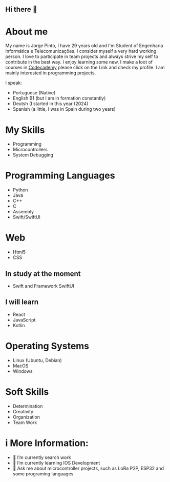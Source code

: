 ## Hi there 👋
# About me
My name is Jorge Pinto, I have 29 years old and I'm Student of Engenharia Informática e Telecomunicações.
I consider myself a very hard working person. 
I love to participate in team projects and always strive my self to contribute in the best way.
I enjoy learning some new, I make a loot of courses in [Codecademy](https://www.codecademy.com/profiles/blog4375572818) please click on the Link and check my profile.
I am mainly interested in programming projects.

I speak:
- Portuguese (Native)
- English B1 (but I am in formation constantly)
- Deutsh (I started in this year (2024)
- Spanish (a little, I was in Spain during two years)

# My Skills
- Programming
- Microcontrollers
- System Debugging


# Programming Languages
- Python
- Java
- C++
- C
- Assembly
- Swift/SwiftUI

# Web
- Html5
- CSS

## In study at the moment
- Swift and Framework SwiftUI

## I will learn
- React
- JavaScript
- Kotlin

# Operating Systems
- Linux (Ubuntu, Debian)
- MacOS
- Windows

# Soft Skills
- Determination
- Creativity
- Organization
- Team Work


# i More Information:
- 🔭 I’m currently search work
- 🌱 I’m currently learning IOS Development
- 💬 Ask me about microcontroller projects, such as LoRa P2P, ESP32 and some programing languages


<!--
**JorgeFilipePinto/JorgeFilipePinto** is a ✨ _special_ ✨ repository because its `README.md` (this file) appears on your GitHub profile.

Here are some ideas to get you started:

- 🔭 I’m currently working on ...
- 🌱 I’m currently learning ...
- 👯 I’m looking to collaborate on ...
- 🤔 I’m looking for help with ...
- 💬 Ask me about ...
- 📫 How to reach me: ...
- 😄 Pronouns: ...
- ⚡ Fun fact: ...
-->
